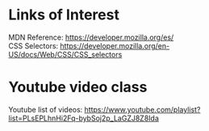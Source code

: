 # Links of Interest

MDN Reference: https://developer.mozilla.org/es/
<br />
CSS Selectors: https://developer.mozilla.org/en-US/docs/Web/CSS/CSS_selectors

# Youtube video class
Youtube list of videos: https://www.youtube.com/playlist?list=PLsEPLhnHi2Fq-bybSoj2p_LaGZJ8Z8Ida
